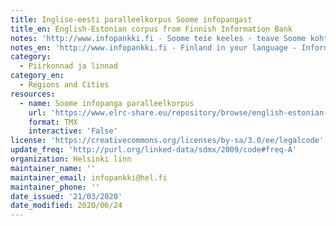 ```yaml
---
title: Inglise-eesti paralleelkorpus Soome infopangast
title_en: English-Estonian corpus from Finnish Information Bank
notes: 'http://www.infopankki.fi - Soome teie keeles - teave Soome kohta - kolimine Soome - elamine Soomes'
notes_en: 'http://www.infopankki.fi - Finland in your language - Information about Finland - Moving to Finland - Living in Finland'
category:
  - Piirkonnad ja linnad
category_en:
  - Regions and Cities
resources:
  - name: Soome infopanga paralleelkorpus
    url: 'https://www.elrc-share.eu/repository/browse/english-estonian-corpus-from-finnish-information-bank-processed/b415363267f411e8b7d400155d026706e3679c04370549eba38385a5a0b9eae3/'
    format: TMX
    interactive: 'False'
license: 'https://creativecommons.org/licenses/by-sa/3.0/ee/legalcode'
update_freq: 'http://purl.org/linked-data/sdmx/2009/code#freq-A'
organization: Helsinki linn
maintainer_name: ''
maintainer_email: infopankki@hel.fi
maintainer_phone: ''
date_issued: '21/03/2020'
date_modified: 2020/06/24
---
```

